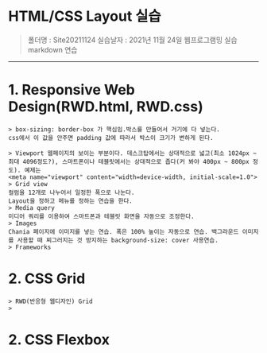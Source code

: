 # HTML/CSS Layout 실습
> 폴더명 : Site20211124
> 실습날자 : 2021년 11월 24일 웹프로그램밍 실습 markdown 연습
---  
# 1. Responsive Web Design(RWD.html, RWD.css)
    > box-sizing: border-box 가 핵심임.박스를 만들어서 거기에 다 넣는다.
    css에서 이 값을 안주면 padding 값에 따라서 박스이 크기가 변하게 된다.

    > Viewport 웹페이지의 보이는 부분이다. 데스크탑에서는 상대적으로 넓고(최소 1024px ~ 최대 4096정도?), 스마트폰이나 테블릿에서는 상대적으로 좁다(커 봐야 400px ~ 800px 정도). 예제는
    <meta name="viewport" content="width=device-width, initial-scale=1.0">
    > Grid view 
    컬럼을 12개로 나누어서 일정한 폭으로 나눈다.
    Layout을 정하고 메뉴를 정하는 연습을 한다.
    > Media query
    미디어 쿼리를 이용하여 스마트폰과 테블릿 화면을 자동으로 조정한다.
    > Images
    Chania 페이지에 이미지를 넣는 연습. 폭은 100% 높이는 자동으로 연습. 백그라운드 이미지를 사용할 때 찌그러지는 것 방지하는 background-size: cover 사용연습.
    > Frameworks

# 2. CSS Grid
    > RWD(반응형 웹디자인) Grid
    >
# 2. CSS Flexbox

